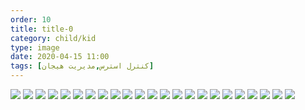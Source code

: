```yaml
---
order: 10
title: title-0
category: child/kid
type: image
date: 2020-04-15 11:00
tags: [کنترل استرس,مدیریت هیجان]
---
```


![](../../static/images/kid-victory-chap1-1.png)
![](../../static/images/kid-victory-chap1-2.png)
![](../../static/images/kid-victory-chap1-3.png)
![](../../static/images/kid-victory-chap1-4.png)
![](../../static/images/kid-victory-chap1-5.png)
![](../../static/images/kid-victory-chap1-6.png)
![](../../static/images/kid-victory-chap1-7.png)
![](../../static/images/kid-victory-chap1-8.png)
![](../../static/images/kid-victory-chap1-9.png)
![](../../static/images/kid-victory-chap1-10.png)
![](../../static/images/kid-victory-chap1-11.png)
![](../../static/images/kid-victory-chap1-12.png)
![](../../static/images/kid-victory-chap1-13.png)
![](../../static/images/kid-victory-chap1-14.png)
![](../../static/images/kid-victory-chap1-15.png)
![](../../static/images/kid-victory-chap1-16.png)
![](../../static/images/kid-victory-chap1-17.png)
![](../../static/images/kid-victory-chap1-18.png)
![](../../static/images/kid-victory-chap1-19.png)
![](../../static/images/kid-victory-chap1-20.png)
![](../../static/images/kid-victory-chap1-21.png)
![](../../static/images/kid-victory-chap1-22.png)
![](../../static/images/kid-victory-chap1-23.png)